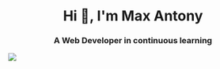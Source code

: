 
<h1 align="center">Hi 👋, I'm Max Antony</h1>
<h3 align="center">A Web Developer in continuous learning</h3>

![](https://komarev.com/ghpvc/?username=maxantony&style=flat-square)

